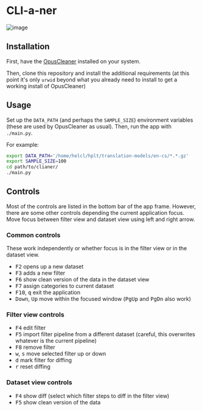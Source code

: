 # CLI-a-ner

![image](https://github.com/jindrahelcl/clianer/assets/1842355/740b14be-e6ec-41ab-8282-c06e24ca0072)


## Installation
First, have the [OpusCleaner](https://github.com/hplt-project/OpusCleaner)
installed on your system.

Then, clone this repository and install the additional requirements (at this
point it's only `urwid` beyond what you already need to install to get a
working install of OpusCleaner)

## Usage

Set up the `DATA_PATH` (and perhaps the `SAMPLE_SIZE`) environment variables
(these are used by OpusCleaner as usual). Then, run the app with `./main.py`.

For example:

```bash
export DATA_PATH='/home/helcl/hplt/translation-models/en-cs/*.*.gz'
export SAMPLE_SIZE=100
cd path/to/clianer/
./main.py
```


## Controls

Most of the controls are listed in the bottom bar of the app frame. However,
there are some other controls depending the current application focus.
Move focus between filter view and dataset view using left and right arrow.

### Common controls

These work independently or whether focus is in the filter view or in the
dataset view.

- <kbd>F2</kbd> opens up a new dataset
- <kbd>F3</kbd> adds a new filter
- <kbd>F6</kbd> show clean version of the data in the dataset view
- <kbd>F7</kbd> assign categories to current dataset
- <kbd>F10</kbd>, <kbd>q</kbd> exit the application
- <kbd>Down</kbd>, <kbd>Up</kbd> move within the focused window
  (<kbd>PgUp</kbd> and <kbd>PgDn</kbd> also work)

### Filter view controls

- <kbd>F4</kbd> edit filter
- <kbd>F5</kbd> import filter pipeline from a different dataset (careful, this
  overwrites whatever is the current pipeline)
- <kbd>F8</kbd> remove filter
- <kbd>w</kbd>, <kbd>s</kbd> move selected filter up or down
- <kbd>d</kbd> mark filter for diffing
- <kbd>r</kbd> reset diffing

### Dataset view controls

- <kbd>F4</kbd> show diff (select which filter steps to diff in the filter
  view)
- <kbd>F5</kbd> show clean version of the data
